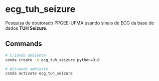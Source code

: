 ecg_tuh_seizure
==============================

Pesquisa de doutorado PPGEE-UFMA usando sinais de ECG da base de dados **TUH Seizure**.



Commands
------------


```sh
# Criando ambiente
conda create -n ecg_tuh_seizure python=3.8

# Ativando ambiente
conda activate ecg_tuh_seizure

```

